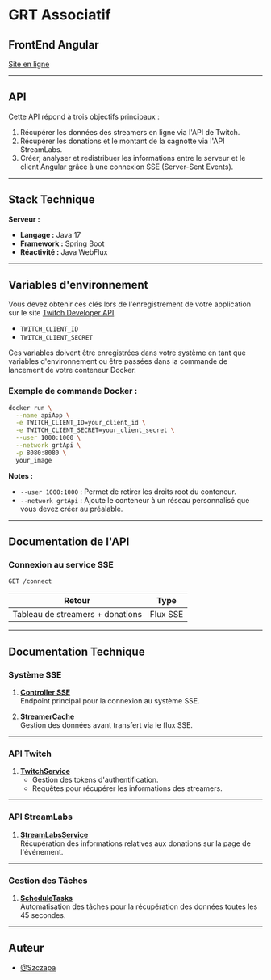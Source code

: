 
# GRT Associatif

## FrontEnd Angular
[Site en ligne](https://grt-associatif.fr/)

---

## API
Cette API répond à trois objectifs principaux :

1. Récupérer les données des streamers en ligne via l'API de Twitch.
2. Récupérer les donations et le montant de la cagnotte via l'API StreamLabs.
3. Créer, analyser et redistribuer les informations entre le serveur et le client Angular grâce à une connexion SSE (Server-Sent Events).

---

## Stack Technique

**Serveur :**  
- **Langage :** Java 17  
- **Framework :** Spring Boot  
- **Réactivité :** Java WebFlux  

---

## Variables d'environnement

Vous devez obtenir ces clés lors de l'enregistrement de votre application sur le site [Twitch Developer API](https://dev.twitch.tv/).

- `TWITCH_CLIENT_ID`
- `TWITCH_CLIENT_SECRET`

Ces variables doivent être enregistrées dans votre système en tant que variables d'environnement ou être passées dans la commande de lancement de votre conteneur Docker.

### Exemple de commande Docker :

```bash
docker run \
  --name apiApp \
  -e TWITCH_CLIENT_ID=your_client_id \
  -e TWITCH_CLIENT_SECRET=your_client_secret \
  --user 1000:1000 \
  --network grtApi \
  -p 8080:8080 \
  your_image
```

**Notes :**  
- `--user 1000:1000` : Permet de retirer les droits root du conteneur.  
- `--network grtApi` : Ajoute le conteneur à un réseau personnalisé que vous devez créer au préalable.  

---

## Documentation de l'API

### Connexion au service SSE

```http
GET /connect
```

| Retour                     | Type     |  
|----------------------------|----------| 
| Tableau de streamers + donations | Flux SSE |

---

## Documentation Technique

### Système SSE

1. [**Controller SSE**](https://github.com/Szczapa/Event_Api/blob/TestLogg/src/main/java/com/example/grt3api/controller/SSEController.java)  
   Endpoint principal pour la connexion au système SSE.

2. [**StreamerCache**](https://github.com/Szczapa/Event_Api/blob/TestLogg/src/main/java/com/example/grt3api/utils/StreamerCache.java)  
   Gestion des données avant transfert via le flux SSE.

---

### API Twitch

1. [**TwitchService**](https://github.com/Szczapa/Event_Api/blob/TestLogg/src/main/java/com/example/grt3api/service/TwitchService.java)  
   - Gestion des tokens d'authentification.  
   - Requêtes pour récupérer les informations des streamers.

---

### API StreamLabs

1. [**StreamLabsService**](https://github.com/Szczapa/Event_Api/blob/TestLogg/src/main/java/com/example/grt3api/service/StreamlabsService.java)  
   Récupération des informations relatives aux donations sur la page de l'événement.

---

### Gestion des Tâches

1. [**ScheduleTasks**](https://github.com/Szczapa/Event_Api/blob/TestLogg/src/main/java/com/example/grt3api/utils/ScheduleTasks.java)  
   Automatisation des tâches pour la récupération des données toutes les 45 secondes.

---
## Auteur

- [@Szczapa](https://www.github.com/Szczapa)

